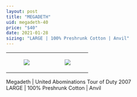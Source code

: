```yaml
---
layout: post
title: "MEGADETH"
uid: megadeth-40
price: "$40"
date: 2021-01-28
sizing: "LARGE | 100% Preshrunk Cotton | Anvil"
---
```




<table style="width:100%;"><tr><td style="vertical-align:top;">
      <figure class="tmblr-full" data-orig-height="2048" data-orig-width="1365" data-orig-src="https://concertshirts.netlify.app/shirts/0294/0294-01.jpg"><img src="https://64.media.tumblr.com/20cae9af3e4d766c78dcb62dce402df4/bbffae79fc85d51f-4f/s540x810/c629251a31f85843a34a0f503856ff1cfae001e0.jpg" data-orig-height="2048" data-orig-width="1365" data-orig-src="https://concertshirts.netlify.app/shirts/0294/0294-01.jpg"/></figure></td>
    <td style="vertical-align:top;">
      <figure class="tmblr-full" data-orig-height="2048" data-orig-width="1365" data-orig-src="https://concertshirts.netlify.app/shirts/0294/0294-02.jpg"><img src="https://64.media.tumblr.com/a718201bdf35b3c8023070e55f33d2f5/bbffae79fc85d51f-23/s540x810/d595558db08afe8e0d9e6b6b2dddedb14302163b.jpg" data-orig-height="2048" data-orig-width="1365" data-orig-src="https://concertshirts.netlify.app/shirts/0294/0294-02.jpg"/></figure></td>
  </tr></table><p>
  Megadeth | United Abominations Tour of Duty 2007<br/>LARGE | 100% Preshrunk Cotton | Anvil
</p>
